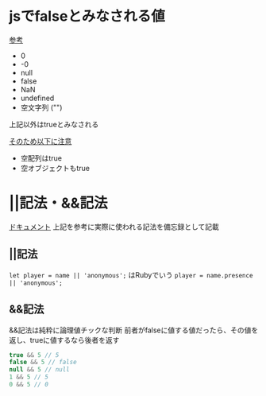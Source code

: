 # jsでfalseとみなされる値
[参考](https://qiita.com/Imamotty/items/bc659569239379dded55#%E3%81%8A%E3%81%BE%E3%81%91%EF%BC%91false%E3%81%A8%E8%A6%8B%E3%82%8B%E3%81%93%E3%81%A8%E3%81%8C%E3%81%A7%E3%81%8D%E3%82%8B%E5%80%A4)
- 0
- -0
- null
- false
- NaN
- undefined
- 空文字列 ("")
  
上記以外はtrueとみなされる

[そのため以下に注意](https://qiita.com/__mick/items/ea30e3efb1cbff3ae35e)
- 空配列はtrue
- 空オブジェクトもtrue

# ||記法・&&記法
[ドキュメント](https://developer.mozilla.org/en-US/docs/Web/JavaScript/Reference/Operators/Logical_Operators)
上記を参考に実際に使われる記法を備忘録として記載
## ||記法
`let player = name || 'anonymous';`
はRubyでいう
`player = name.presence || 'anonymous';`

## &&記法
&&記法は純粋に論理値チックな判断
前者がfalseに値する値だったら、その値を返し、trueに値するなら後者を返す
```js
true && 5 // 5
false && 5 // false
null && 5 // null
1 && 5 // 5
0 && 5 // 0
```

